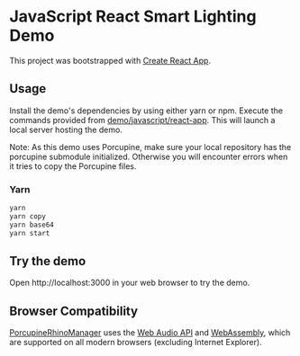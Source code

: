 # JavaScript React Smart Lighting Demo

This project was bootstrapped with [Create React App](https://github.com/facebook/create-react-app).

## Usage

Install the demo's dependencies by using either yarn or npm. Execute the commands provided from [demo/javascript/react-app](/demo/javascript/react-app). This will launch a local server hosting the demo.

Note: As this demo uses Porcupine, make sure your local repository has the porcupine submodule initialized. Otherwise you will encounter errors when it tries to copy the Porcupine files.

### Yarn

```bash
yarn
yarn copy
yarn base64
yarn start
```

## Try the demo

Open http://localhost:3000 in your web browser to try the demo.

## Browser Compatibility

[PorcupineRhinoManager](porcupine_rhino_manager.js) uses the
[Web Audio API](https://developer.mozilla.org/en-US/docs/Web/API/Web_Audio_API) and
[WebAssembly](https://webassembly.org/), which are supported on all modern browsers (excluding Internet Explorer).
